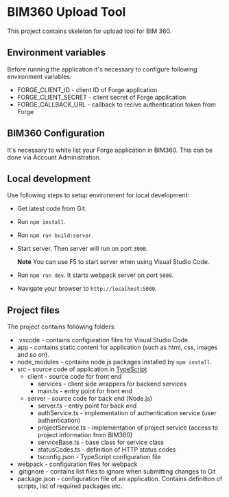 # BIM360 Upload Tool

This project contains skeleton for upload tool for BIM 360.

## Environment variables
Before running the application it's necessary to configure following environment variables:
* FORGE_CLIENT_ID - client ID of Forge application
* FORGE_CLIENT_SECRET - client secret of Forge application
* FORGE_CALLBACK_URL - callback to recive authentication token from Forge

## BIM360 Configuration
It's necessary to white list your Forge application in BIM360. This can be done via Account Administration.

## Local development
Use following steps to setup environment for local development:
* Get latest code from Git.
* Run `npm install`.
* Run `npm run build:server`.
* Start server. Then server will run on port `3000`.

  **Note** You can use F5 to start server when using Visual Studio Code.
* Run `npm run dev`. It starts webpack server on port `5000`.
* Navigate your browser to `http://localhost:5000`.

## Project files
The project contains following folders:
* .vscode - contains configuration files for Visual Studio Code.
* app - contains static content for application (such as html, css, images and so on).
* node_modules - contains node.js packages installed by `npm install`.
* src - source code of application in [TypeScript](https://www.typescriptlang.org/)
  * client - source code for front end
    * services - client side wrappers for backend services
    * main.ts - entry point for front end
  * server - source code for back end (Node.js)
    * server.ts - entry point for back end
    * authService.ts - implementation of authentication service (user authentication)
    * projectService.ts - implementation of project service (access to project information from BIM360)
    * serviceBase.ts - base class for service class
    * statusCodes.ts - definition of HTTP status codes
    * tsconfig.json - TypeScript configuration file
* webpack - configuration files for webpack
* .gitignore - contains list files to ignore when submitting changes to Git
* package.json - configuration file of an application. Contains definition of scripts, list of required packages etc.
 